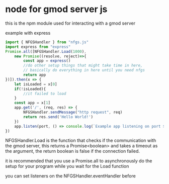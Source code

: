 # node for gmod server js
this is the npm module used for interacting with a gmod server

example with express
```ts
import { NFGSHandler } from "nfgs.js"
import express from "express"
Promise.all([NFGSHandler.Load(1000), 
    new Promise((resolve, reject)=>{
        const app = express()
        //do other setup things that might take time in here,
        // basically do everything in here until you need nfgs
        return app
})]).then(x => {
    let isLoaded = x[0]
    if(!isLoaded){
        //it failed to load
    }
    const app = x[1]
    app.get('/', (req, res) => {
        NFGSHandler.sendMessage("http request", req)
        return res.send('Hello World!')
    })
    app.listen(port, () => console.log(`Example app listening on port ${port}!`))
})

```

NFGSHandler.Load is the function that checks if the communication with the gmod server, this returns a Promise\<boolean> and takes a timeout as the argument, the return boolean is false if the connection failed.

it is recommended that you use a Promise.all to asynchronously do the setup for your program while you wait for the Load function

you can set listeners on the NFGSHandler.eventHandler before 